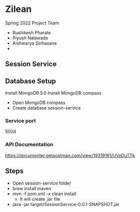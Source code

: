 # Zilean
Spring 2022 Project Team

- Rushikesh Pharate
- Piyush Nalawade
- Aishwarya Sinhasane
- 
## Session Service 

## Database Setup 

Install MongoDB 5.0
Install MongoDB compass

- Open MongoDB compass
- Create database session-service

### Service port 

5004

### API Documentation

https://documenter.getpostman.com/view/19319161/UVeDuTTk

## Steps

* Open session-service folder
* brew install maven
* mvn -f pom.xml -x clean install
  * It will create .jar file 
* java -jar target/SessionService-0.0.1-SNAPSHOT.jar


